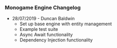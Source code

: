 ### Monogame Engine Changelog

* 28/07/2019 - Duncan Baldwin
  * Set up base engine with entity management
  * Example test suite
  * Async Await functionality
  * Dependency Injection functionality